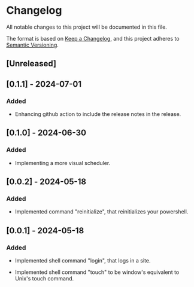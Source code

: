 # Changelog

All notable changes to this project will be documented in this file.

The format is based on [Keep a Changelog](https://keepachangelog.com/en/1.1.0/),
and this project adheres to [Semantic Versioning](https://semver.org/spec/v2.0.0.html).

## [Unreleased]

## [0.1.1] - 2024-07-01

### Added

- Enhancing github action to include the release notes in the release.

## [0.1.0] - 2024-06-30

### Added

- Implementing a more visual scheduler.

## [0.0.2] - 2024-05-18

### Added

- Implemented command "reinitialize", that reinitializes your powershell.

## [0.0.1] - 2024-05-18

### Added

- Implemented shell command "login", that logs in a site.

- Implemented shell command "touch" to be window's equivalent to Unix's touch command.
